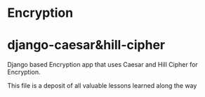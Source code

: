 # Encryption
# django-caesar&hill-cipher
Django based Encryption app that uses Caesar and Hill Cipher for Encryption.

This file is a deposit of all valuable lessons learned along the way
